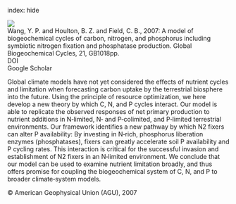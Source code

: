 index: hide

<div class="Citation">
    <div class="Citation-thumb CitationThumb-linked"  data-href="https://doi.org/10.1029/2006gb002797">
      <img src="https://static.claimspace.cloud/climate-study-static/refs/thumbs/6/Wang_et_al_2007-thumb.png" />
    </div>

  <div class="Citation-body">
    <div class="Citation-text">Wang, Y. P. and Houlton, B. Z. and Field, C. B., 2007: A model of biogeochemical cycles of carbon, nitrogen, and phosphorus including symbiotic nitrogen fixation and phosphatase production. <span class="Article-journal">Global Biogeochemical Cycles, </span><span class="Article-volume">21, </span>GB1018pp.</div>
    <div class="Citation-links">
      <div class="CitationLink" data-href="https://doi.org/10.1029/2006gb002797">
        <div class="CitationLink-icon CitationLink-Doi"></div>
        <div class="CitationLink-text">DOI</div>
      </div>
      <div class="CitationLink" data-href="https://scholar.google.com/scholar?q=10.1029/2006gb002797">
        <div class="CitationLink-icon CitationLink-Scholar"></div>
        <div class="CitationLink-text">Google Scholar</div>
      </div>
    </div>
  </div>
</div>

Global climate models have not yet considered the effects of nutrient cycles and limitation when forecasting carbon uptake by the terrestrial biosphere into the future. Using the principle of resource optimization, we here develop a new theory by which C, N, and P cycles interact. Our model is able to replicate the observed responses of net primary production to nutrient additions in N‐limited, N‐ and P‐colimited, and P‐limited terrestrial environments. Our framework identifies a new pathway by which N2 fixers can alter P availability: By investing in N‐rich, phosphorus liberation enzymes (phosphatases), fixers can greatly accelerate soil P availability and P cycling rates. This interaction is critical for the successful invasion and establishment of N2 fixers in an N‐limited environment. We conclude that our model can be used to examine nutrient limitation broadly, and thus offers promise for coupling the biogeochemical system of C, N, and P to broader climate‐system models.

<div class="Citation-copy">
&copy; American Geophysical Union (AGU), 2007
</div>